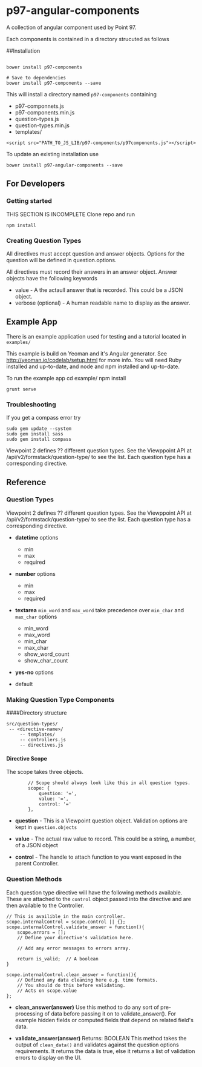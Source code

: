 
# p97-angular-components

A collection of angular component used by Point 97.

Each components is contained in a directory strucuted as follows

##Installation

```

bower install p97-components

# Save to dependencies
bower install p97-components --save

```

This will install a directory named `p97-components` containing 
* p97-componnets.js
* p97-components.min.js
* question-types.js
* question-types.min.js
* templates/

```
<script src="PATH_TO_JS_LIB/p97-components/p97components.js"></script>
```

To update an existing installation use
```
bower install p97-angular-components --save
```


## For Developers

### Getting started
THIS SECTION IS INCOMPLETE
Clone repo and run 
```
npm install
```

### Creating Question Types

All directives must accept question and answer objects. Options for the question will be defined
in question.options.

All directives must record their answers in an answer object. Answer objects have the following
keywords

* value - A the actaull answer that is recorded. This could be a JSON object. 
* verbose (optional) - A human readable name to display as the answer.


## Example App
There is an example application used for testing and a tutorial located in `examples/`

This example is build on Yeoman and it's Angular generator. See http://yeoman.io/codelab/setup.html for more info. You will need Ruby installed and up-to-date, and node and npm installed and up-to-date.

To run the example app
cd example/
npm install
```
grunt serve
```

### Troubleshooting
If you get a compass error try 


```
sudo gem update --system
sudo gem install sass
sudo gem install compass
```





Viewpoint 2 defines ?? different question types. See the Viewppoint API at /api/v2/formstack/question-type/ to see the list. Each question type has a corresponding directive.

## Reference
### Question Types
Viewpoint 2 defines ?? different question types. See the Viewppoint API at /api/v2/formstack/question-type/ to see the list. Each question type has a corresponding directive.

* **datetime** 
 options
  * min 
  * max
  * required

* **number**
 options
  * min
  * max
  * required
 
* **textarea**
  `min_word` and `max_word` take precedence over `min_char` and `max_char`
 options
  * min_word
  * max_word
  * min_char
  * max_char
  * show_word_count
  * show_char_count

* **yes-no**
 options
 * default


### Making Question Type Components

####Directory structure
```
src/question-types/
 -- <directive-name>/
	 -- templates/
	 -- controllers.js
	 -- directives.js
```

#### Directive Scope
The scope takes three objects. 

```
        // Scope should always look like this in all question types.
        scope: {
            question: '=', 
            value: '=',
            control: '='
        },
```

 * **question** - This is a Viewpoint question object. Validation options are kept in `question.objects`
 
 * **value** - The actual raw value to record. This could be a string, a number, of a JSON object
 
 * **control** - The handle to attach function to you want exposed in the parent Controller.
 


### Question Methods
Each question type directive will have the following methods available. These are attached to the `control` object passed into the directive and are then available to the Controller.

```
// This is availible in the main controller.
scope.internalControl = scope.control || {};
scope.internalControl.validate_answer = function(){
	scope.errors = [];
	// Define your directive's validation here.
	
	// Add any error messages to errors array.
	
	return is_valid;  // A boolean	
}

scope.internalControl.clean_answer = function(){
	// Defined any data cleaning here e.g. time formats.
	// You should do this before validating. 
	// Acts on scope.value
};
```

* **clean_answer(answer)**
  Use this method to do any sort of pre-processing of data before passing it on to validate_answer(). For example hidden fields or computed fields that depend on related field's data. 

* **validate_answer(answer)**
  Returns: BOOLEAN
  This method takes the output of `clean_data()` and validates against the question options requirements. It returns the data is true, else it returns a list of validation errors to display on the UI. 
